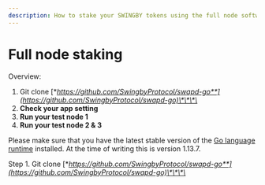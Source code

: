 ```yaml
---
description: How to stake your SWINGBY tokens using the full node software
---
```


# Full node staking

Overview:

1. Git clone [**https://github.com/SwingbyProtocol/swapd-go**](https://github.com/SwingbyProtocol/swapd-go)\*\*\*\*
2. **Check your app setting**
3. **Run your test node 1**
4. **Run your test node 2 & 3**

Please make sure that you have the latest stable version of the [Go language runtime](https://golang.org/dl) installed. At the time of writing this is version 1.13.7.

Step 1. Git clone [**https://github.com/SwingbyProtocol/swapd-go**](https://github.com/SwingbyProtocol/swapd-go)\*\*\*\*

